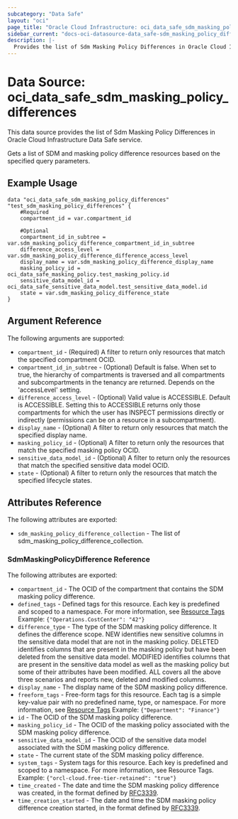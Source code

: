 ```yaml
---
subcategory: "Data Safe"
layout: "oci"
page_title: "Oracle Cloud Infrastructure: oci_data_safe_sdm_masking_policy_differences"
sidebar_current: "docs-oci-datasource-data_safe-sdm_masking_policy_differences"
description: |-
  Provides the list of Sdm Masking Policy Differences in Oracle Cloud Infrastructure Data Safe service
---
```


# Data Source: oci_data_safe_sdm_masking_policy_differences
This data source provides the list of Sdm Masking Policy Differences in Oracle Cloud Infrastructure Data Safe service.

Gets a list of SDM and masking policy difference resources based on the specified query parameters.

## Example Usage

```hcl
data "oci_data_safe_sdm_masking_policy_differences" "test_sdm_masking_policy_differences" {
	#Required
	compartment_id = var.compartment_id

	#Optional
	compartment_id_in_subtree = var.sdm_masking_policy_difference_compartment_id_in_subtree
	difference_access_level = var.sdm_masking_policy_difference_difference_access_level
	display_name = var.sdm_masking_policy_difference_display_name
	masking_policy_id = oci_data_safe_masking_policy.test_masking_policy.id
	sensitive_data_model_id = oci_data_safe_sensitive_data_model.test_sensitive_data_model.id
	state = var.sdm_masking_policy_difference_state
}
```

## Argument Reference

The following arguments are supported:

* `compartment_id` - (Required) A filter to return only resources that match the specified compartment OCID.
* `compartment_id_in_subtree` - (Optional) Default is false. When set to true, the hierarchy of compartments is traversed and all compartments and subcompartments in the tenancy are returned. Depends on the 'accessLevel' setting. 
* `difference_access_level` - (Optional) Valid value is ACCESSIBLE. Default is ACCESSIBLE. Setting this to ACCESSIBLE returns only those compartments for which the user has INSPECT permissions directly or indirectly (permissions can be on a resource in a subcompartment). 
* `display_name` - (Optional) A filter to return only resources that match the specified display name. 
* `masking_policy_id` - (Optional) A filter to return only the resources that match the specified masking policy OCID.
* `sensitive_data_model_id` - (Optional) A filter to return only the resources that match the specified sensitive data model OCID.
* `state` - (Optional) A filter to return only the resources that match the specified lifecycle states.


## Attributes Reference

The following attributes are exported:

* `sdm_masking_policy_difference_collection` - The list of sdm_masking_policy_difference_collection.

### SdmMaskingPolicyDifference Reference

The following attributes are exported:

* `compartment_id` - The OCID of the compartment that contains the SDM masking policy difference.
* `defined_tags` - Defined tags for this resource. Each key is predefined and scoped to a namespace. For more information, see [Resource Tags](https://docs.cloud.oracle.com/iaas/Content/General/Concepts/resourcetags.htm)  Example: `{"Operations.CostCenter": "42"}` 
* `difference_type` - The type of the SDM masking policy difference. It defines the difference scope. NEW identifies new sensitive columns in the sensitive data model that are not in the masking policy. DELETED identifies columns that are present in the masking policy but have been deleted from the sensitive data model. MODIFIED identifies columns that are present in the sensitive data model as well as the masking policy but some of their attributes have been modified. ALL covers all the above three scenarios and reports new, deleted and modified columns. 
* `display_name` - The display name of the SDM masking policy difference.
* `freeform_tags` - Free-form tags for this resource. Each tag is a simple key-value pair with no predefined name, type, or namespace. For more information, see [Resource Tags](https://docs.cloud.oracle.com/iaas/Content/General/Concepts/resourcetags.htm)  Example: `{"Department": "Finance"}` 
* `id` - The OCID of the SDM masking policy difference.
* `masking_policy_id` - The OCID of the masking policy associated with the SDM masking policy difference.
* `sensitive_data_model_id` - The OCID of the sensitive data model associated with the SDM masking policy difference.
* `state` - The current state of the SDM masking policy difference.
* `system_tags` - System tags for this resource. Each key is predefined and scoped to a namespace. For more information, see Resource Tags. Example: `{"orcl-cloud.free-tier-retained": "true"}` 
* `time_created` - The date and time the SDM masking policy difference was created, in the format defined by [RFC3339](https://tools.ietf.org/html/rfc3339). 
* `time_creation_started` - The date and time the SDM masking policy difference creation started, in the format defined by [RFC3339](https://tools.ietf.org/html/rfc3339).

